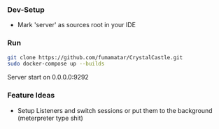 ### Dev-Setup

* Mark 'server' as sources root in your IDE

### Run
```bash
git clone https://github.com/fumamatar/CrystalCastle.git
sudo docker-compose up --builds
```

Server start on 0.0.0.0:9292

### Feature Ideas
* Setup Listeners and switch sessions or put them to the background (meterpreter type shit)